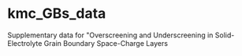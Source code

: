 # kmc_GBs_data
Supplementary data for "Overscreening and Underscreening in Solid-Electrolyte Grain Boundary Space-Charge Layers
